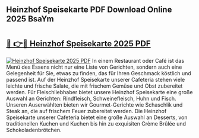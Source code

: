 ## Heinzhof Speisekarte PDF Download Online 2025 BsaYm

# <h2><a href="http://gccyc5.nevu.top/?p=Heinzhof+Speisekarte">🔗 👉🔴 Heinzhof Speisekarte 2025 PDF</a></h2>

[![Heinzhof Speisekarte 2025 PDF](https://i.imgur.com/dBaPXMq.png)](http://gccyc5.nevu.top/?p=Heinzhof+Speisekarte)
In einem Restaurant oder Café ist das Menü des Essens nicht nur eine Liste von Gerichten, sondern auch eine Gelegenheit für Sie, etwas zu finden, das für Ihren Geschmack köstlich und passend ist. Auf der Heinzhof Speisekarte unserer Cafeteria stehen viele leichte und frische Salate, die mit frischem Gemüse und Obst zubereitet werden. Für Fleischliebhaber bietet unsere Heinzhof Speisekarte eine große Auswahl an Gerichten: Rindfleisch, Schweinefleisch, Huhn und Fisch. Unseren Auserwählten bieten wir Gourmet-Gerichte wie Schaschlik und Steak an, die auf frischem Feuer zubereitet werden. Die Heinzhof Speisekarte unserer Cafeteria bietet eine große Auswahl an Desserts, von traditionellen Kuchen und Kuchen bis hin zu exquisiten Crème Brûlée und Schokoladenbrötchen.
